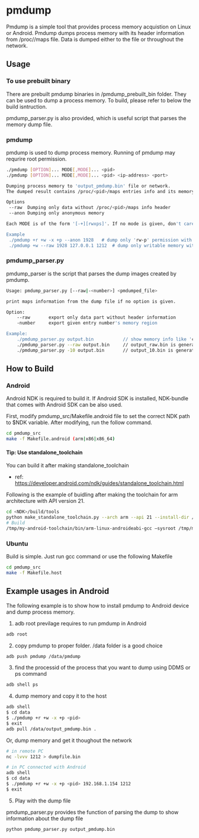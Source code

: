 # pmdump

Pmdump is a simple tool that provides process memory acquistion on Linux or Android.
Pmdump dumps process memory with its header information from /proc/<pid>/maps file. Data is dumped either to the file or throughout the network.
  
## Usage

### To use prebuilt binary

There are prebuilt pmdump binaries in /pmdump_prebuilt_bin folder. 
They can be used to dump a process memory.
To build, please refer to below the build isntruction.

pmdump_parser.py is also provided, which is useful script that parses the memory dump file.

### pmdump

pmdump is used to dump process memory. Running of pmdump may requrire root permission.

```bash
./pmdump [OPTION]... MODE[,MODE]... <pid>
./pmdump [OPTION]... MODE[,MODE]... <pid> <ip-address> <port>

Dumping process memory to 'output_pmdump.bin' file or network.
The dumped result contains /proc/<pid>/maps entries info and its memory contents.

Options
 --raw	Dumping only data without /proc/<pid>/maps info header
 --anon	Dumping only anonymous memory

Each MODE is of the form '[-+][rwxps]'. If no mode is given, don't care the permission

Example
 ./pmdump +r +w -x +p --anon 1928	# dump only 'rw-p' permission with no file-mapped memory.
 ./pmdump +w --raw 1928 127.0.0.1 1212	# dump only writable memory without header info.
 ```

### pmdump_parser.py

pmdump_parser is the script that parses the dump images created by pmdump.

```bash
Usage: pmdump_parser.py [--raw|-<number>] <pmdumped_file>

print maps information from the dump file if no option is given.

Option:
    --raw       export only data part without header information
    -number     export given entry number's memory region

Example:
    ./pmdump_parser.py output.bin           // show memory info like 'cat /proc/<pid>/maps
    ./pmdump_parser.py --raw output.bin     // output_raw.bin is generated
    ./pmdump_parser.py -10 output.bin       // output_10.bin is generated
```

## How to Build

### Android

Android NDK is required to build it. If Android SDK is installed, NDK-bundle that comes with Android SDK can be also used.

First, modify pmdump_src/Makefile.android file to set the correct NDK path to $NDK variable. After modifying, run the follow command.

```bash
cd pmdump_src
make -f Makefile.android (arm|x86|x86_64)
``` 

#### Tip: Use standalone_toolchain

You can build it after making standalone_toolchain

* ref: https://developer.android.com/ndk/guides/standalone_toolchain.html

Following is the example of buidling after making the toolchain for arm architecture with API version 21.

```bash
cd <NDK>/build/tools
python make_standalone_toolchain.py --arch arm --api 21 --install-dir /tmp/my-android-toolchain
# Build
/tmp/my-android-toolchain/bin/arm-linux-androideabi-gcc –sysroot /tmp/my-android-toolchain/sysroot -fPIE -pie -o pmdump pmdump.c
```

### Ubuntu

Build is simple. Just run gcc command or use the following Makefile

```bash
cd pmdump_src
make -f Makefile.host
```

## Example usages in Android

The following example is to show how to install pmdump to Android device and dump process memory.


1. adb root previlage requires to run pmdump in Android

```bash
adb root
```

2. copy pmdump to proper folder. /data folder is a good choice

```bash
adb push pmdump /data/pmdump
```

3. find the processid of the process that you want to dump using DDMS or ps command

```bash
adb shell ps
```

4. dump memory and copy it to the host

```bash
adb shell
$ cd data
$ ./pmdump +r +w -x +p <pid> 
$ exit
adb pull /data/output_pmdump.bin .
```

Or, dump memory and get it thoughout the network

```bash
# in remote PC
nc -lvvv 1212 > dumpfile.bin

# in PC connected with Android
adb shell
$ cd data
$ ./pmdump +r +w -x +p <pid> 192.168.1.154 1212
$ exit
```

5. Play with the dump file

pmdump_parser.py provides the function of parsing the dump to show information about the dump file

```bash
python pmdump_parser.py output_pmdump.bin
```


